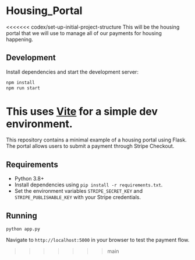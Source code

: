 # Housing_Portal
<<<<<<< codex/set-up-initial-project-structure
This will be the housing portal that we will use to manage all of our payments for housing happening. 

## Development

Install dependencies and start the development server:

```bash
npm install
npm run start
```

This uses [Vite](https://vitejs.dev/) for a simple dev environment.
=======

This repository contains a minimal example of a housing portal using Flask. The portal allows users to submit a payment through Stripe Checkout.

## Requirements

- Python 3.8+
- Install dependencies using `pip install -r requirements.txt`.
- Set the environment variables `STRIPE_SECRET_KEY` and `STRIPE_PUBLISHABLE_KEY` with your Stripe credentials.

## Running

```
python app.py
```

Navigate to `http://localhost:5000` in your browser to test the payment flow.
>>>>>>> main
